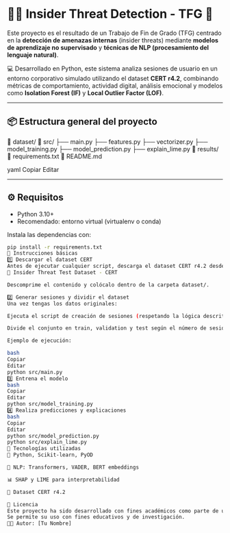 # 🕵️‍♂️ Insider Threat Detection - TFG 🚨

Este proyecto es el resultado de un Trabajo de Fin de Grado (TFG) centrado en la **detección de amenazas internas** (insider threats) mediante **modelos de aprendizaje no supervisado** y **técnicas de NLP (procesamiento del lenguaje natural)**.

💻 Desarrollado en Python, este sistema analiza sesiones de usuario en un entorno corporativo simulado utilizando el dataset **CERT r4.2**, combinando métricas de comportamiento, actividad digital, análisis emocional y modelos como **Isolation Forest (IF)** y **Local Outlier Factor (LOF)**.

---

## 📦 Estructura general del proyecto

📁 dataset/
📁 src/
├── main.py
├── features.py
├── vectorizer.py
├── model_training.py
├── model_prediction.py
├── explain_lime.py
📁 results/
📄 requirements.txt
📄 README.md

yaml
Copiar
Editar

---

## ⚙️ Requisitos

- Python 3.10+
- Recomendado: entorno virtual (virtualenv o conda)

Instala las dependencias con:

```bash
pip install -r requirements.txt
🚀 Instrucciones básicas
1️⃣ Descargar el dataset CERT
Antes de ejecutar cualquier script, descarga el dataset CERT r4.2 desde el siguiente enlace:
🔗 Insider Threat Test Dataset - CERT

Descomprime el contenido y colócalo dentro de la carpeta dataset/.

2️⃣ Generar sesiones y dividir el dataset
Una vez tengas los datos originales:

Ejecuta el script de creación de sesiones (respetando la lógica descrita en el TFG).

Divide el conjunto en train, validation y test según el número de sesiones (70%/15%/15%).

Ejemplo de ejecución:

bash
Copiar
Editar
python src/main.py
3️⃣ Entrena el modelo
bash
Copiar
Editar
python src/model_training.py
4️⃣ Realiza predicciones y explicaciones
bash
Copiar
Editar
python src/model_prediction.py
python src/explain_lime.py
🧠 Tecnologías utilizadas
🐍 Python, Scikit-learn, PyOD

🤖 NLP: Transformers, VADER, BERT embeddings

📊 SHAP y LIME para interpretabilidad

📁 Dataset CERT r4.2

📄 Licencia
Este proyecto ha sido desarrollado con fines académicos como parte de un Trabajo de Fin de Grado (TFG).
Se permite su uso con fines educativos y de investigación.
👨‍🎓 Autor: [Tu Nombre]
